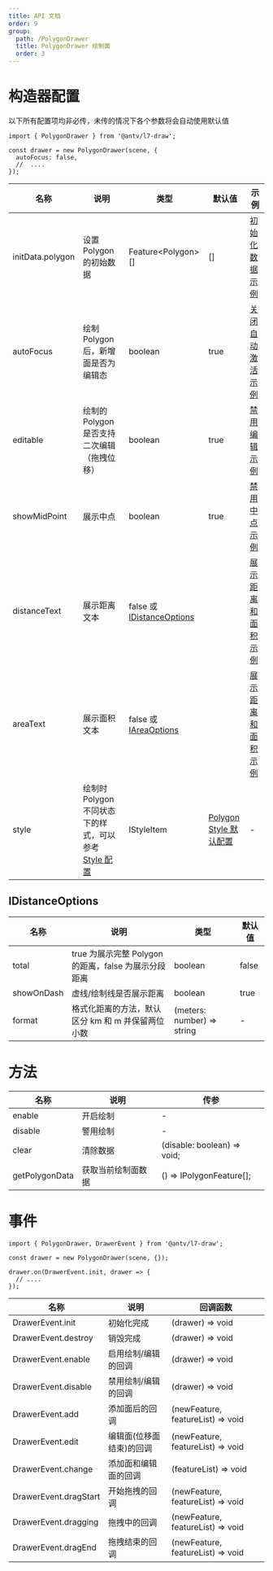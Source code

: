 ```yaml
---
title: API 文档
order: 9
group:
  path: /PolygonDrawer
  title: PolygonDrawer 绘制面
  order: 3
---
```


# 构造器配置

以下所有配置项均非必传，未传的情况下各个参数将会自动使用默认值

```tsx | pure
import { PolygonDrawer } from '@antv/l7-draw';

const drawer = new PolygonDrawer(scene, {
  autoFocus: false,
  //  ....
});
```

| 名称               | 说明                                                  | 类型                                            | 默认值                                               | 示例                                           |
|------------------|-----------------------------------------------------|-----------------------------------------------| ---------------------------------------------------- |----------------------------------------------|
| initData.polygon | 设置 Polygon 的初始数据                                    | Feature&lt;Polygon&gt;[]                      | []                                                   | [初始化数据示例](/drawer/PolygonDrawer/init-data)   |
| autoFocus        | 绘制 Polygon 后，新增面是否为编辑态                              | boolean                                       | true                                                 | [关闭自动激活示例](/drawer/PolygonDrawer/auto-focus) |
| editable         | 绘制的 Polygon 是否支持二次编辑（拖拽位移）                          | boolean                                       | true                                                 | [禁用编辑示例](/drawer/PolygonDrawer/editable)     |
| showMidPoint     | 展示中点                                                | boolean                                       | true                                                 | [禁用中点示例](/drawer/PolygonDrawer/mid-point)    |
| distanceText     | 展示距离文本                                              | false 或 [IDistanceOptions](#idistanceoptions) |                                                      | [展示距离和面积示例](/drawer/PolygonDrawer/area)      |
| areaText         | 展示面积文本                                              | false 或 [IAreaOptions](#iareaoptions)         |                                                      | [展示距离和面积示例](/drawer/PolygonDrawer/area)         |
| style            | 绘制时 Polygon 不同状态下的样式，可以参考 [Style 配置](/drawer/style) | IStyleItem                                    | [Polygon Style 默认配置](/drawer/style#polygon-style-配置) | -                                            |

## IDistanceOptions

| 名称       | 说明                                              | 类型                       | 默认值 |
| ---------- | ------------------------------------------------- | -------------------------- | ------ |
| total      | true 为展示完整 Polygon 的距离，false 为展示分段距离 | boolean                    | false  |
| showOnDash | 虚线/绘制线是否展示距离                           | boolean                    | true   |
| format     | 格式化距离的方法，默认区分 km 和 m 并保留两位小数 | (meters: number) => string | -      |

# 方法

| 名称        | 说明        | 传参                        |
| ----------- |-----------| --------------------------- |
| enable      | 开启绘制      | -                           |
| disable     | 警用绘制      | -                           |
| clear       | 清除数据      | (disable: boolean) => void; |
| getPolygonData | 获取当前绘制面数据 | () => IPolygonFeature[];       |

# 事件

```tsx | pure
import { PolygonDrawer, DrawerEvent } from '@antv/l7-draw';

const drawer = new PolygonDrawer(scene, {});

drawer.on(DrawerEvent.init, drawer => {
  // ....
});
```

| 名称                  | 说明                     | 回调函数                          |
| --------------------- | ------------------------ | --------------------------------- |
| DrawerEvent.init      | 初始化完成               | (drawer) => void                  |
| DrawerEvent.destroy   | 销毁完成                 | (drawer) => void                  |
| DrawerEvent.enable    | 启用绘制/编辑的回调      | (drawer) => void                  |
| DrawerEvent.disable   | 禁用绘制/编辑的回调      | (drawer) => void                  |
| DrawerEvent.add       | 添加面后的回调           | (newFeature, featureList) => void |
| DrawerEvent.edit      | 编辑面(位移面结束)的回调 | (newFeature, featureList) => void |
| DrawerEvent.change    | 添加面和编辑面的回调     | (featureList) => void             |
| DrawerEvent.dragStart | 开始拖拽的回调           | (newFeature, featureList) => void |
| DrawerEvent.dragging  | 拖拽中的回调             | (newFeature, featureList) => void |
| DrawerEvent.dragEnd   | 拖拽结束的回调           | (newFeature, featureList) => void |
